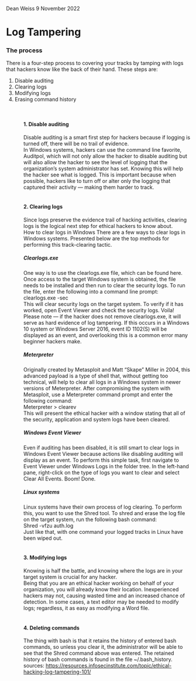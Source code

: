 Dean Weiss
9 November 2022

# Log Tampering

### The process
There is a four-step process to covering your tracks by tamping with logs that hackers know like the back of their hand. These steps are:
<br>
<ol>
  <li> Disable auditing </li> 
  <li> Clearing logs </li>
  <li> Modifying logs </li>
  <li> Erasing command history </li>
<ol>
<br>
  
#### 1. Disable auditing
  
Disable auditing is a smart first step for hackers because if logging is turned off, there will be no trail of evidence. 
<br>
In Windows systems, hackers can use the command line favorite, Auditpol, which will not only allow the hacker to disable auditing but will also allow the hacker to see the level of logging that the organization’s system administrator has set. Knowing this will help the hacker see what is logged. This is important because when possible, hackers like to turn off or alter only the logging that captured their activity — making them harder to track.
<br>
<br>
  
#### 2. Clearing logs
  
Since logs preserve the evidence trail of hacking activities, clearing logs is the logical next step for ethical hackers to know about. 
<br>
How to clear logs in Windows
There are a few ways to clear logs in Windows systems. Presented below are the top methods for performing this track-clearing tactic.
<br>
  
##### Clearlogs.exe
  
One way is to use the clearlogs.exe file, which can be found here. Once access to the target Windows system is obtained, the file needs to be installed and then run to clear the security logs. To run the file, enter the following into a command line prompt:
<br>
clearlogs.exe -sec
<br>
This will clear security logs on the target system. To verify if it has worked, open Event Viewer and check the security logs. Voila! 
<br>
Please note — if the hacker does not remove clearlogs.exe, it will serve as hard evidence of log tampering. If this occurs in a Windows 10 system or Windows Server 2016, event ID 1102(S) will be displayed as an event, and overlooking this is a common error many beginner hackers make. 
<br>
  
##### Meterpreter
  
Originally created by Metasploit and Matt “Skape” Miller in 2004, this advanced payload is a type of shell that, without getting too technical, will help to clear all logs in a Windows system in newer versions of Meterpreter. After compromising the system with Metasploit, use a Meterpreter command prompt and enter the following command:
<br>
Meterpreter > clearev
<br>
This will present the ethical hacker with a window stating that all of the security, application and system logs have been cleared. 
<br>
  
##### Windows Event Viewer
  
Even if auditing has been disabled, it is still smart to clear logs in Windows Event Viewer because actions like disabling auditing will display as an event. To perform this simple task, first navigate to Event Viewer under Windows Logs in the folder tree. In the left-hand pane, right-click on the type of logs you want to clear and select Clear All Events. Boom! Done. 
<br>
  
##### Linux systems
  
Linux systems have their own process of log clearing. To perform this, you want to use the Shred tool. To shred and erase the log file on the target system, run the following bash command:
<br>
Shred -vfzu auth.log
<br>
Just like that, with one command your logged tracks in Linux have been wiped out.
<br>
<br>
  
#### 3. Modifying logs
  
Knowing is half the battle, and knowing where the logs are in your target system is crucial for any hacker.
<br>
Being that you are an ethical hacker working on behalf of your organization, you will already know their location. Inexperienced hackers may not, causing wasted time and an increased chance of detection. In some cases, a text editor may be needed to modify logs; regardless, it as easy as modifying a Word file.
<br>
<br>
  
#### 4. Deleting commands
  
The thing with bash is that it retains the history of entered bash commands, so unless you clear it, the administrator will be able to see that the Shred command above was entered. The retained history of bash commands is found in the file ~/.bash_history. 
<br>
sources: https://resources.infosecinstitute.com/topic/ethical-hacking-log-tampering-101/
